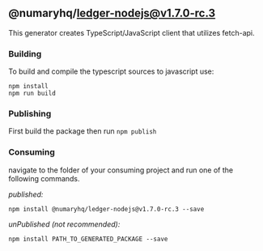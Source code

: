 ## @numaryhq/ledger-nodejs@v1.7.0-rc.3

This generator creates TypeScript/JavaScript client that utilizes fetch-api.

### Building

To build and compile the typescript sources to javascript use:
```
npm install
npm run build
```

### Publishing

First build the package then run ```npm publish```

### Consuming

navigate to the folder of your consuming project and run one of the following commands.

_published:_

```
npm install @numaryhq/ledger-nodejs@v1.7.0-rc.3 --save
```

_unPublished (not recommended):_

```
npm install PATH_TO_GENERATED_PACKAGE --save
